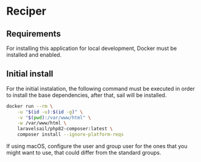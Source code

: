 # Reciper

## Requirements
For installing this application for local development, Docker must be installed and enabled.

## Initial install

For the initial instalation, the following command must be executed in order to install the base dependencies, after that, sail will be installed.
```bash
docker run --rm \
    -u "$(id -u):$(id -g)" \
    -v "$(pwd):/var/www/html" \
    -w /var/www/html \
    laravelsail/php82-composer:latest \
    composer install --ignore-platform-reqs
```
If using macOS, configure the user and group user for the ones that you might want to use, that could differ from the standard groups.
